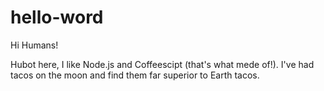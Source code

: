 # hello-word

Hi Humans!

Hubot here, I like Node.js and Coffeescipt (that's what mede of!).
I've had tacos on the moon and find them far superior to Earth tacos.
